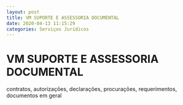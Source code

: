 ```yaml
---
layout: post
title: VM SUPORTE E ASSESSORIA DOCUMENTAL
date: 2020-04-13 11:15:29 
categories: Serviços Jurídicos
---
```


# VM SUPORTE E ASSESSORIA DOCUMENTAL

contratos, autorizações, declarações, procurações, requerimentos, documentos em geral

